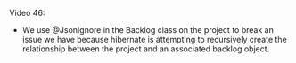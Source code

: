 Video 46:

- We use @JsonIgnore in the Backlog class on the project to break an issue we have because hibernate is attempting to
recursively create the relationship between the project and an associated backlog object.
